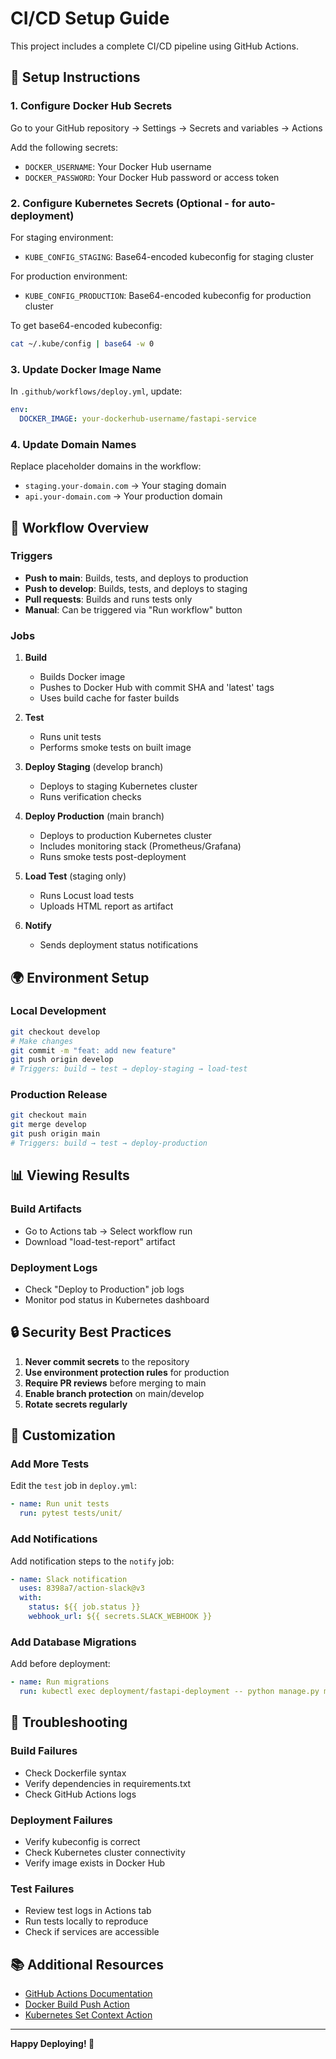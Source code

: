 # CI/CD Setup Guide

This project includes a complete CI/CD pipeline using GitHub Actions.

## 🔧 Setup Instructions

### 1. Configure Docker Hub Secrets

Go to your GitHub repository → Settings → Secrets and variables → Actions

Add the following secrets:

- `DOCKER_USERNAME`: Your Docker Hub username
- `DOCKER_PASSWORD`: Your Docker Hub password or access token

### 2. Configure Kubernetes Secrets (Optional - for auto-deployment)

For staging environment:
- `KUBE_CONFIG_STAGING`: Base64-encoded kubeconfig for staging cluster

For production environment:
- `KUBE_CONFIG_PRODUCTION`: Base64-encoded kubeconfig for production cluster

To get base64-encoded kubeconfig:
```bash
cat ~/.kube/config | base64 -w 0
```

### 3. Update Docker Image Name

In `.github/workflows/deploy.yml`, update:
```yaml
env:
  DOCKER_IMAGE: your-dockerhub-username/fastapi-service
```

### 4. Update Domain Names

Replace placeholder domains in the workflow:
- `staging.your-domain.com` → Your staging domain
- `api.your-domain.com` → Your production domain

## 🚀 Workflow Overview

### Triggers
- **Push to main**: Builds, tests, and deploys to production
- **Push to develop**: Builds, tests, and deploys to staging
- **Pull requests**: Builds and runs tests only
- **Manual**: Can be triggered via "Run workflow" button

### Jobs

1. **Build** 
   - Builds Docker image
   - Pushes to Docker Hub with commit SHA and 'latest' tags
   - Uses build cache for faster builds

2. **Test**
   - Runs unit tests
   - Performs smoke tests on built image

3. **Deploy Staging** (develop branch)
   - Deploys to staging Kubernetes cluster
   - Runs verification checks

4. **Deploy Production** (main branch)
   - Deploys to production Kubernetes cluster
   - Includes monitoring stack (Prometheus/Grafana)
   - Runs smoke tests post-deployment

5. **Load Test** (staging only)
   - Runs Locust load tests
   - Uploads HTML report as artifact

6. **Notify**
   - Sends deployment status notifications

## 🌍 Environment Setup

### Local Development
```bash
git checkout develop
# Make changes
git commit -m "feat: add new feature"
git push origin develop
# Triggers: build → test → deploy-staging → load-test
```

### Production Release
```bash
git checkout main
git merge develop
git push origin main
# Triggers: build → test → deploy-production
```

## 📊 Viewing Results

### Build Artifacts
- Go to Actions tab → Select workflow run
- Download "load-test-report" artifact

### Deployment Logs
- Check "Deploy to Production" job logs
- Monitor pod status in Kubernetes dashboard

## 🔒 Security Best Practices

1. **Never commit secrets** to the repository
2. **Use environment protection rules** for production
3. **Require PR reviews** before merging to main
4. **Enable branch protection** on main/develop
5. **Rotate secrets regularly**

## 🎯 Customization

### Add More Tests
Edit the `test` job in `deploy.yml`:
```yaml
- name: Run unit tests
  run: pytest tests/unit/
```

### Add Notifications
Add notification steps to the `notify` job:
```yaml
- name: Slack notification
  uses: 8398a7/action-slack@v3
  with:
    status: ${{ job.status }}
    webhook_url: ${{ secrets.SLACK_WEBHOOK }}
```

### Add Database Migrations
Add before deployment:
```yaml
- name: Run migrations
  run: kubectl exec deployment/fastapi-deployment -- python manage.py migrate
```

## 🐛 Troubleshooting

### Build Failures
- Check Dockerfile syntax
- Verify dependencies in requirements.txt
- Check GitHub Actions logs

### Deployment Failures
- Verify kubeconfig is correct
- Check Kubernetes cluster connectivity
- Verify image exists in Docker Hub

### Test Failures
- Review test logs in Actions tab
- Run tests locally to reproduce
- Check if services are accessible

## 📚 Additional Resources

- [GitHub Actions Documentation](https://docs.github.com/en/actions)
- [Docker Build Push Action](https://github.com/docker/build-push-action)
- [Kubernetes Set Context Action](https://github.com/Azure/k8s-set-context)

---

**Happy Deploying! 🚀**
